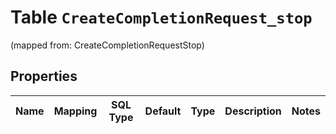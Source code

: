 
# Table `CreateCompletionRequest_stop`
(mapped from: CreateCompletionRequestStop)

## Properties
Name | Mapping | SQL Type | Default | Type | Description | Notes
---- | ------- | -------- | ------- | ---- | ----------- | -----


